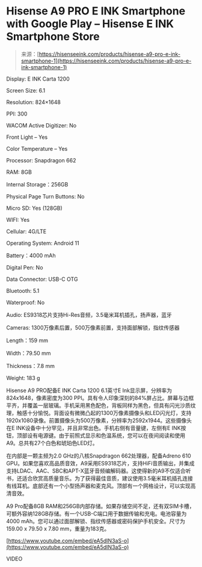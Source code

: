 <!--yml

category: 未分类

date: 2024-05-27 14:36:48

-->

# Hisense A9 PRO E INK Smartphone with Google Play – Hisense E INK Smartphone Store

> 来源：[https://hisenseeink.com/products/hisense-a9-pro-e-ink-smartphone-1](https://hisenseeink.com/products/hisense-a9-pro-e-ink-smartphone-1)

Display: E INK Carta 1200

Screen Size: 6.1

Resolution: 824×1648

PPI: 300

WACOM Active Digitizer: No

Front Light – Yes

Color Temperature – Yes

Processor: Snapdragon 662

RAM: 8GB

Internal Storage：256GB

Physical Page Turn Buttons: No

Micro SD: Yes (128GB)

WIFI: Yes

Cellular: 4G/LTE

Operating System: Android 11

Battery：4000 mAh

Digital Pen: No

Data Connector: USB-C OTG

Bluetooth: 5.1

Waterproof: No

Audio: ES9318芯片支持Hi-Res音频，3.5毫米耳机插孔，扬声器，蓝牙

Cameras: 1300万像素后置，500万像素前置，支持面部解锁，指纹传感器

Length：159 mm

Width：79.50 mm

Thickness：7.8 mm

Weight: 183 g

Hisense A9 PRO配备E INK Carta 1200 6.1英寸E Ink显示屏，分辨率为824x1648，像素密度为300 PPI。具有令人印象深刻的84%屏占比。屏幕与边框平齐，并覆盖一层玻璃。手机采用黑色配色，背板同样为黑色，但具有闪光沙质纹理，触感十分愉悦。背面设有微微凸起的1300万像素摄像头和LED闪光灯，支持1920x1080录像。前置摄像头为500万像素，分辨率为2592x1944。这些摄像头在E INK设备中十分罕见，并且非常出色。手机右侧有音量键，左侧有E INK按钮，顶部设有电源键。由于前照式显示和色温系统，您可以在夜间阅读和使用A9。总共有27个白色和琥珀色LED灯。

在内部是一颗主频为2.0 GHz的八核Snapdragon 662处理器，配备Adreno 610 GPU。如果您喜欢高品质音效，A9采用ES9318芯片，支持HiFi音质输出，并集成支持LDAC、AAC、SBC和APT-X蓝牙音频编解码器。这使得新的A9不仅适合听书，还适合欣赏高质量音乐。为了获得最佳音质，建议使用3.5毫米耳机插孔连接有线耳机。底部还有一个小型扬声器和麦克风。顶部有一个网格设计，可以实现高清音效。

A9 Pro配备8GB RAM和256GB内部存储。如果存储空间不足，还有双SIM卡槽，可额外容纳128GB存储。有一个USB-C端口用于数据传输和充电。电池容量为4000 mAh。您可以通过面部解锁、指纹传感器或密码保护手机安全。尺寸为159.00 x 79.50 x 7.80 mm，重量为183克。

[https://www.youtube.com/embed/eA5dIN3aS-o](https://www.youtube.com/embed/eA5dIN3aS-o)

VIDEO
